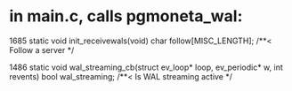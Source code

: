 # in main.c, calls pgmoneta_wal:



1685 static void init_receivewals(void)
 char follow[MISC_LENGTH];           /**< Follow a server */

1486 static void wal_streaming_cb(struct ev_loop* loop, ev_periodic* w, int revents)
   bool wal_streaming;                 /**< Is WAL streaming active */